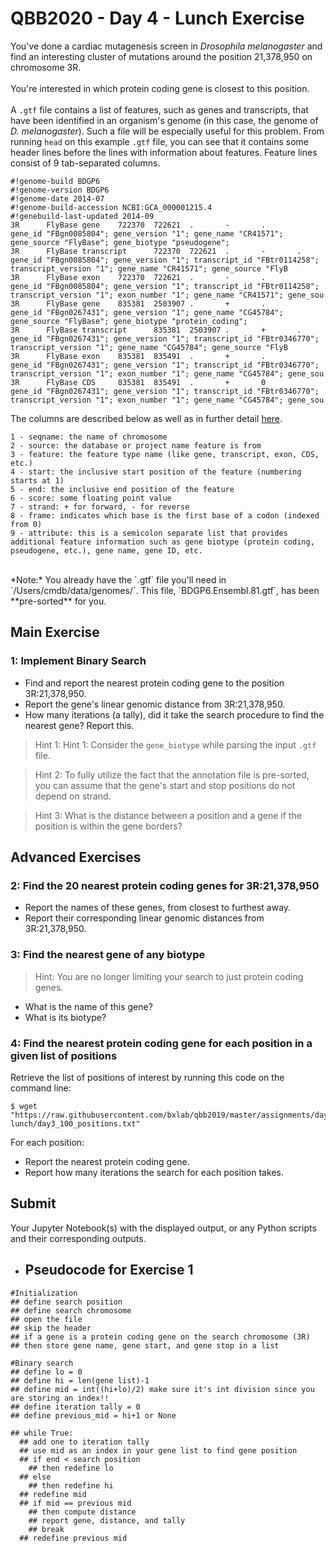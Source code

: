 # QBB2020 - Day 4 - Lunch Exercise

You've done a cardiac mutagenesis screen in *Drosophila melanogaster* and find an interesting cluster of mutations around the position 21,378,950 on chromosome 3R.<br /><br />
You're interested in which protein coding gene is closest to this position.<br /><br />
A `.gtf` file contains a list of features, such as genes and transcripts, that have been identified in an organism's genome (in this case, the genome of *D. melanogaster*). Such a file will be especially useful for this problem. From running `head` on this example `.gtf` file, you can see that it contains some header lines before the lines with information about features. Feature lines consist of 9 tab-separated columns.
```
#!genome-build BDGP6
#!genome-version BDGP6
#!genome-date 2014-07
#!genome-build-accession NCBI:GCA_000001215.4
#!genebuild-last-updated 2014-09
3R      FlyBase gene    722370  722621  .       -       .       gene_id "FBgn0085804"; gene_version "1"; gene_name "CR41571"; gene_source "FlyBase"; gene_biotype "pseudogene";
3R      FlyBase transcript      722370  722621  .       -       .       gene_id "FBgn0085804"; gene_version "1"; transcript_id "FBtr0114258"; transcript_version "1"; gene_name "CR41571"; gene_source "FlyB
3R      FlyBase exon    722370  722621  .       -       .       gene_id "FBgn0085804"; gene_version "1"; transcript_id "FBtr0114258"; transcript_version "1"; exon_number "1"; gene_name "CR41571"; gene_sou
3R      FlyBase gene    835381  2503907 .       +       .       gene_id "FBgn0267431"; gene_version "1"; gene_name "CG45784"; gene_source "FlyBase"; gene_biotype "protein_coding";
3R      FlyBase transcript      835381  2503907 .       +       .       gene_id "FBgn0267431"; gene_version "1"; transcript_id "FBtr0346770"; transcript_version "1"; gene_name "CG45784"; gene_source "FlyB
3R      FlyBase exon    835381  835491  .       +       .       gene_id "FBgn0267431"; gene_version "1"; transcript_id "FBtr0346770"; transcript_version "1"; exon_number "1"; gene_name "CG45784"; gene_sou
3R      FlyBase CDS     835381  835491  .       +       0       gene_id "FBgn0267431"; gene_version "1"; transcript_id "FBtr0346770"; transcript_version "1"; exon_number "1"; gene_name "CG45784"; gene_sou
```
The columns are described below as well as in further detail [here](https://uswest.ensembl.org/info/website/upload/gff.html).
```
1 - seqname: the name of chromosome  
2 - source: the database or project name feature is from
3 - feature: the feature type name (like gene, transcript, exon, CDS, etc.)
4 - start: the inclusive start position of the feature (numbering starts at 1)
5 - end: the inclusive end position of the feature
6 - score: some floating point value
7 - strand: + for forward, - for reverse
8 - frame: indicates which base is the first base of a codon (indexed from 0)
9 - attribute: this is a semicolon separate list that provides additional feature information such as gene biotype (protein coding, pseudogene, etc.), gene name, gene ID, etc.
```
<br />
*Note:* You already have the `.gtf` file you'll need in `/Users/cmdb/data/genomes/`. This file, `BDGP6.Ensembl.81.gtf`, has been **pre-sorted** for you.

## Main Exercise
### 1: Implement Binary Search
* Find and report the nearest protein coding gene to the position 3R:21,378,950.
* Report the gene's linear genomic distance from 3R:21,378,950.
* How many iterations (a tally), did it take the search procedure to find the nearest gene? Report this.

> Hint 1: Hint 1: Consider the `gene_biotype` while parsing the input `.gtf` file.

> Hint 2: To fully utilize the fact that the annotation file is pre-sorted, you can assume that the gene's start and stop positions do not depend on strand.

> Hint 3: What is the distance between a position and a gene if the position is within the gene borders?

## Advanced Exercises
### 2: Find the 20 nearest protein coding genes for 3R:21,378,950
* Report the names of these genes, from closest to furthest away.
* Report their corresponding linear genomic distances from 3R:21,378,950.

### 3: Find the nearest gene of any biotype
> Hint: You are no longer limiting your search to just protein coding genes.

* What is the name of this gene?
* What is its biotype?

### 4: Find the nearest protein coding gene for each position in a given list of positions

Retrieve the list of positions of interest by running this code on the command line:
```
$ wget "https://raw.githubusercontent.com/bxlab/qbb2019/master/assignments/day3-lunch/day3_100_positions.txt"
```

For each position:
* Report the nearest protein coding gene.
* Report how many iterations the search for each position takes.

## Submit
Your Jupyter Notebook(s) with the displayed output, or any Python scripts and their corresponding outputs.

- ## Pseudocode for Exercise 1
```
#Initialization
## define search position
## define search chromosome
## open the file
## skip the header
## if a gene is a protein coding gene on the search chromosome (3R)
## then store gene name, gene start, and gene stop in a list

#Binary search
## define lo = 0
## define hi = len(gene list)-1
## define mid = int((hi+lo)/2) make sure it's int division since you are storing an index!!
## define iteration tally = 0
## define previous_mid = hi+1 or None

## while True:
  ## add one to iteration tally
  ## use mid as an index in your gene list to find gene position
  ## if end < search position
    ## then redefine lo
  ## else
    ## then redefine hi
  ## redefine mid
  ## if mid == previous mid
    ## then compute distance
    ## report gene, distance, and tally
    ## break
  ## redefine previous mid
```
